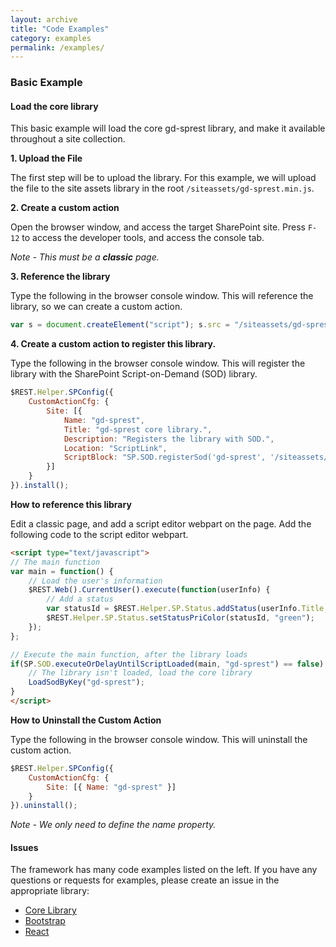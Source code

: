 ```yaml
---
layout: archive
title: "Code Examples"
category: examples
permalink: /examples/
---
```

### Basic Example

#### Load the core library

This basic example will load the core gd-sprest library, and make it available throughout a site collection.

**1. Upload the File**

The first step will be to upload the library. For this example, we will upload the file to the site assets library in the root ```/siteassets/gd-sprest.min.js```.

**2. Create a custom action**

Open the browser window, and access the target SharePoint site. Press ```F-12``` to access the developer tools, and access the console tab.

_Note - This must be a **classic** page._

**3. Reference the library**

Type the following in the browser console window. This will reference the library, so we can create a custom action.

```js
var s = document.createElement("script"); s.src = "/siteassets/gd-sprest.min.js"; document.head.appendChild(s);
```

**4. Create a custom action to register this library.**

Type the following in the browser console window. This will register the library with the SharePoint Script-on-Demand (SOD) library.

```js
$REST.Helper.SPConfig({
    CustomActionCfg: {
        Site: [{
            Name: "gd-sprest",
            Title: "gd-sprest core library.",
            Description: "Registers the library with SOD.",
            Location: "ScriptLink",
            ScriptBlock: "SP.SOD.registerSod('gd-sprest', '/siteassets/gd-sprest.min.js');"
        }]
    }
}).install();
```

**How to reference this library**

Edit a classic page, and add a script editor webpart on the page. Add the following code to the script editor webpart.

```html
<script type="text/javascript">
// The main function
var main = function() {
    // Load the user's information
    $REST.Web().CurrentUser().execute(function(userInfo) {
        // Add a status
        var statusId = $REST.Helper.SP.Status.addStatus(userInfo.Title, "<i>$REST core library is now available</i>");
        $REST.Helper.SP.Status.setStatusPriColor(statusId, "green");
    });
};

// Execute the main function, after the library loads
if(SP.SOD.executeOrDelayUntilScriptLoaded(main, "gd-sprest") == false) {
    // The library isn't loaded, load the core library
    LoadSodByKey("gd-sprest");
}
</script>
```

**How to Uninstall the Custom Action**

Type the following in the browser console window. This will uninstall the custom action.

```js
$REST.Helper.SPConfig({
    CustomActionCfg: {
        Site: [{ Name: "gd-sprest" }]
    }
}).uninstall();
```

_Note - We only need to define the name property._

#### Issues

The framework has many code examples listed on the left. If you have any questions or requests for examples, please create an issue in the appropriate library:

- [Core Library](https://github.com/gunjandatta/sprest/issues)
- [Bootstrap](https://github.com/gunjandatta/sprest-bs/issues)
- [React](https://github.com/gunjandatta/sprest-react/issues)